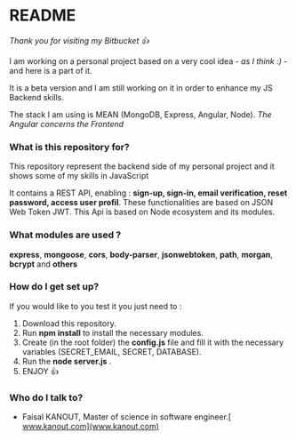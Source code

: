 # README #
*Thank you for visiting my Bitbucket :+1:* 

I am working on a personal project based on a very cool idea - *as I think :)* - and here is a part of it.

It is a beta version and I am still working on it in order to enhance my JS Backend skills.

The stack I am using is MEAN (MongoDB, Express, Angular, Node). *The Angular concerns the Frontend* 

### What is this repository for? ###
This repository represent the backend side of my personal project and it shows some of my skills in JavaScript

It contains a REST API, enabling : **sign-up, sign-in, email verification, reset password, access user profil**. These functionalities are based on JSON Web Token JWT. This Api is based on Node ecosystem and its modules.

### What modules are used ? ###
**express**, **mongoose**, **cors**, **body-parser**, **jsonwebtoken**, **path**, **morgan**, **bcrypt** and **others** 


### How do I get set up? ###

If you would like to you test it you just need to :

1. Download this repository.
1. Run **npm install** to install the necessary modules.
1. Create (in the root folder) the **config.js** file and fill it with the necessary variables (SECRET_EMAIL, SECRET, DATABASE).
1. Run the **node server.js** .
1. ENJOY :+1:


### Who do I talk to? ###

* Faisal KANOUT, Master of science in software engineer.[ www.kanout.com](www.kanout.com)
